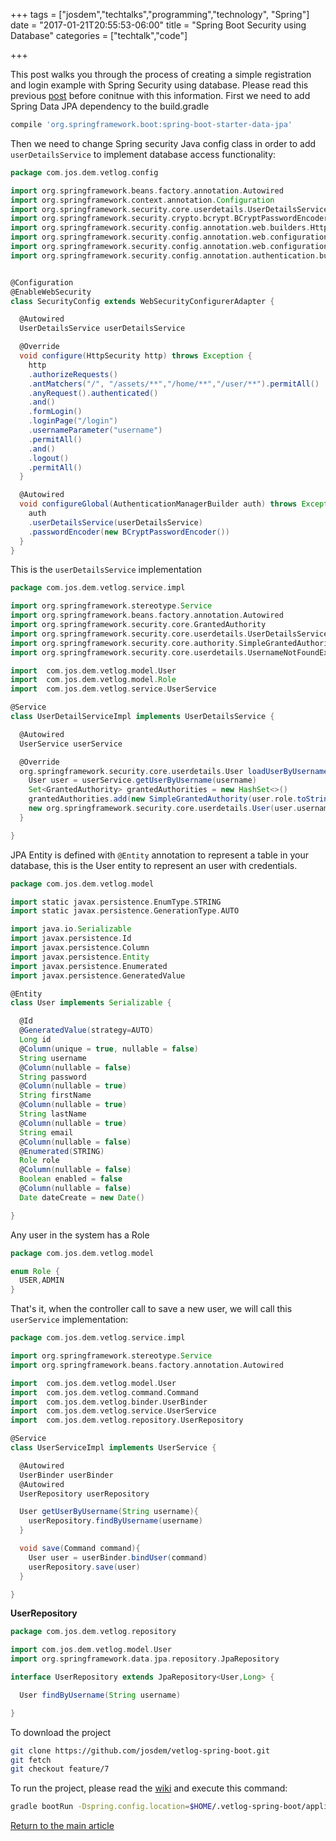 +++
tags = ["josdem","techtalks","programming","technology", "Spring"]
date = "2017-01-21T20:55:53-06:00"
title = "Spring Boot Security using Database"
categories = ["techtalk","code"]

+++

This post walks you through the process of creating a simple registration and login example with Spring Security using database. Please read this previous [post](/techtalk/spring/spring_boot_security) before conitnue with this information. First we need to add Spring Data JPA dependency to the build.gradle

```groovy
compile 'org.springframework.boot:spring-boot-starter-data-jpa'
```

Then we need to change Spring security Java config class in order to add `userDetailsService` to implement database access functionality:

```groovy
package com.jos.dem.vetlog.config

import org.springframework.beans.factory.annotation.Autowired
import org.springframework.context.annotation.Configuration
import org.springframework.security.core.userdetails.UserDetailsService
import org.springframework.security.crypto.bcrypt.BCryptPasswordEncoder
import org.springframework.security.config.annotation.web.builders.HttpSecurity
import org.springframework.security.config.annotation.web.configuration.EnableWebSecurity
import org.springframework.security.config.annotation.web.configuration.WebSecurityConfigurerAdapter
import org.springframework.security.config.annotation.authentication.builders.AuthenticationManagerBuilder


@Configuration
@EnableWebSecurity
class SecurityConfig extends WebSecurityConfigurerAdapter {

  @Autowired
  UserDetailsService userDetailsService

  @Override
  void configure(HttpSecurity http) throws Exception {
    http
    .authorizeRequests()
    .antMatchers("/", "/assets/**","/home/**","/user/**").permitAll()
    .anyRequest().authenticated()
    .and()
    .formLogin()
    .loginPage("/login")
    .usernameParameter("username")
    .permitAll()
    .and()
    .logout()
    .permitAll()
  }

  @Autowired
  void configureGlobal(AuthenticationManagerBuilder auth) throws Exception {
    auth
    .userDetailsService(userDetailsService)
    .passwordEncoder(new BCryptPasswordEncoder())
  }
}
```

This is the `userDetailsService` implementation

```groovy
package com.jos.dem.vetlog.service.impl

import org.springframework.stereotype.Service
import org.springframework.beans.factory.annotation.Autowired
import org.springframework.security.core.GrantedAuthority
import org.springframework.security.core.userdetails.UserDetailsService
import org.springframework.security.core.authority.SimpleGrantedAuthority
import org.springframework.security.core.userdetails.UsernameNotFoundException

import  com.jos.dem.vetlog.model.User
import  com.jos.dem.vetlog.model.Role
import  com.jos.dem.vetlog.service.UserService

@Service
class UserDetailServiceImpl implements UserDetailsService {

  @Autowired
  UserService userService

  @Override
  org.springframework.security.core.userdetails.User loadUserByUsername(String username) throws UsernameNotFoundException {
    User user = userService.getUserByUsername(username)
    Set<GrantedAuthority> grantedAuthorities = new HashSet<>()
    grantedAuthorities.add(new SimpleGrantedAuthority(user.role.toString()))
    new org.springframework.security.core.userdetails.User(user.username, user.password, grantedAuthorities)
  }

}
```

JPA Entity is defined with `@Entity` annotation to represent a table in your database, this is the User entity to represent an user with credentials.

```groovy
package com.jos.dem.vetlog.model

import static javax.persistence.EnumType.STRING
import static javax.persistence.GenerationType.AUTO

import java.io.Serializable
import javax.persistence.Id
import javax.persistence.Column
import javax.persistence.Entity
import javax.persistence.Enumerated
import javax.persistence.GeneratedValue

@Entity
class User implements Serializable {

  @Id
  @GeneratedValue(strategy=AUTO)
  Long id
  @Column(unique = true, nullable = false)
  String username
  @Column(nullable = false)
  String password
  @Column(nullable = true)
  String firstName
  @Column(nullable = true)
  String lastName
  @Column(nullable = true)
  String email
  @Column(nullable = false)
  @Enumerated(STRING)
  Role role
  @Column(nullable = false)
  Boolean enabled = false
  @Column(nullable = false)
  Date dateCreate = new Date()

}
```

Any user in the system has a Role

```groovy
package com.jos.dem.vetlog.model

enum Role {
  USER,ADMIN
}
```

That's it, when the controller call to save a new user, we will call this `userService` implementation:

```groovy
package com.jos.dem.vetlog.service.impl

import org.springframework.stereotype.Service
import org.springframework.beans.factory.annotation.Autowired

import  com.jos.dem.vetlog.model.User
import  com.jos.dem.vetlog.command.Command
import  com.jos.dem.vetlog.binder.UserBinder
import  com.jos.dem.vetlog.service.UserService
import  com.jos.dem.vetlog.repository.UserRepository

@Service
class UserServiceImpl implements UserService {

  @Autowired
  UserBinder userBinder
  @Autowired
  UserRepository userRepository

  User getUserByUsername(String username){
    userRepository.findByUsername(username)
  }

  void save(Command command){
    User user = userBinder.bindUser(command)
    userRepository.save(user)
  }

}
```

**UserRepository**

```groovy
package com.jos.dem.vetlog.repository

import com.jos.dem.vetlog.model.User
import org.springframework.data.jpa.repository.JpaRepository

interface UserRepository extends JpaRepository<User,Long> {

  User findByUsername(String username)

}
```

To download the project

```bash
git clone https://github.com/josdem/vetlog-spring-boot.git
git fetch
git checkout feature/7
```

To run the project, please read the [wiki](https://github.com/josdem/vetlog-spring-boot/wiki/YAML%20File) and execute this command:

```bash
gradle bootRun -Dspring.config.location=$HOME/.vetlog-spring-boot/application-development.yml
```


[Return to the main article](/techtalk/spring)

